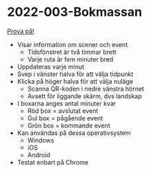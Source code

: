 # 2022-003-Bokmassan

[Prova på!](https://christernilsson.github.io/2022/003-Bokmassan)

* Visar information om scener och event
	* Tidsfönstret är två timmar brett
	* Varje ruta är fem minuter bred
* Uppdateras varje minut
* Svep i vänster halva för att välja tidpunkt
* Klicka på höger halva för att välja nuläge
	* Scanna QR-koden i nedre vänstra hörnet
	* Avsett för liggande skärm, dvs landskap
* I boxarna anges antal minuter kvar
	* Röd  box = avslutat event
	* Gul  box = pågående event
	* Grön box = kommande event
* Kan användas på dessa operativsystem
	* Windows
	* iOS
	* Android
* Testat enbart på Chrome
